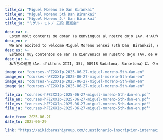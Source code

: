 ```yaml
---
title_ca: "Miguel Moreno 5è Dan Birankai"
title_en: "Miguel Moreno 5th Dan Birankai"
title_es: "Miguel Moreno 5.º Dan Birankai"
title_ja: "ミゲル・モレノ 五段 毘嵐会"

desc_ca: >-
  Estem molt contents de donar la benvinguda al nostre dojo (Av. d'Alfons XIII, 351, 08918 Badalona, Barcelona) al Miguel Moreno Sensei (5è Dan, Birankai), del Venice Aikikai, alumne directe de K. Chiba Shihan, per a un seminari especial d'armes de tres dies.
desc_en: >-
  We are excited to welcome Miguel Moreno Sensei (5th Dan, Birankai), direct student of K. Chiba Shihan, from Venice Aikikai, for a special three-day Aikido weapons seminar at our dojo (Av. d'Alfons XIII, 351, 08918 Badalona, Barcelona).
desc_es: >-
  Estamos muy contentos de dar la bienvenida en nuestro dojo (Av. de Alfonso XIII, 351, 08918 Badalona, Barcelona) a Miguel Moreno Sensei (5º Dan, Birankai), del Venice Aikikai, alumno directo de K. Chiba Shihan, para un seminario especial de armas de tres días.
desc_ja: >-
  私たちの道場（Av. d'Alfons XIII, 351, 08918 Badalona, Barcelona）に、ヴェネツィア合気会所属で千葉和雄師範の直弟子であるミゲル・モレノ先生（五段 毘嵐会）をお迎えし、特別な三日間の武器セミナーを開催できることを大変嬉しく思います。

image_ca: "courses-hFZ2XXIp-2025-06-27-miguel-moreno-5th-dan-en"
image_en: "courses-hFZ2XXIp-2025-06-27-miguel-moreno-5th-dan-en"
image_es: "courses-hFZ2XXIp-2025-06-27-miguel-moreno-5th-dan-en"
image_ja: "courses-hFZ2XXIp-2025-06-27-miguel-moreno-5th-dan-en"

file_ca: "courses-hFZ2XXIp-2025-06-27-miguel-moreno-5th-dan-en.pdf"
file_en: "courses-hFZ2XXIp-2025-06-27-miguel-moreno-5th-dan-en.pdf"
file_es: "courses-hFZ2XXIp-2025-06-27-miguel-moreno-5th-dan-en.pdf"
file_ja: "courses-hFZ2XXIp-2025-06-27-miguel-moreno-5th-dan-en.pdf"

date_from: 2025-06-27
date_to: 2025-06-29

link: "https://aikidoarashigroup.com/cuestionario-inscripcion-internacional-aikido-seminar.html"
---
```


